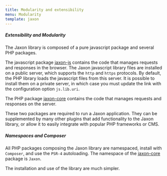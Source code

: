 ```yaml
---
title: Modularity and extensibility
menu: Modularity
template: jaxon
---
```


##### Extensibility and Modularity

The Jaxon library is composed of a pure javascript package and several PHP packages.

The javascript package [jaxon-js](https://github.com/jaxon-php/jaxon-js) contains the code that manages requests and responses in the browser.
The Jaxon javascript library files are installed on a public server, which supports the `http` and `https` protocols.
By default, the PHP library loads the javascript files from this server. It is possible to install them on a private server, in which case you must update the link with the configuration option `js.lib.uri`.

The PHP package [jaxon-core](https://github.com/jaxon-php/jaxon-core) contains the code that manages requests and responses on the server.

These two packages are required to run a Jaxon application. They can be supplemented by many other plugins that add functionality to the Jaxon library, or allow it to easily integrate with popular PHP frameworks or CMS.

##### Namespaces and Composer

All PHP packages composing the Jaxon library are namespaced, install with `Composer`, and use the `PSR-4` autoloading. The namespace of the [jaxon-core](https://github.com/jaxon-php/jaxon-core) package is `Jaxon`.

The installation and use of the library are much simpler.
